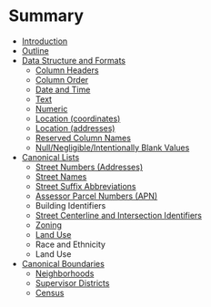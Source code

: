 # Summary

* [Introduction](README.md)
* [Outline](chapter1.md)
* [Data Structure and Formats](formats.md)
  * [Column Headers](column-headers.md)
  * [Column Order](column-order.md)
  * [Date and Time](date-and-time.md)
  * [Text](text.md)
  * [Numeric](numeric.md)
  * [Location \(coordinates\)](location-coordinates.md)
  * [Location \(addresses\)](addresses.md)
  * [Reserved Column Names](reserved-column-names.md)
  * [Null/Negligible/Intentionally Blank Values](nullnegligible-values.md)
* [Canonical Lists](canonical-lists.md)
  * [Street Numbers \(Addresses\)](canonical-lists/address-numbers.md)
  * [Street Names](canonical-lists/street-names.md)
  * [Street Suffix Abbreviations](canonical-lists/postal-service-street-suffix-abbreviations.md)
  * [Assessor Parcel Numbers \(APN\)](canonical-lists/assessor-parcel-numbers-apn.md)
  * Building Identifiers
  * [Street Centerline and Intersection Identifiers](canonical-lists/street-centerline-and-intersection-identifiers.md)
  * [Zoning](canonical-lists/zoning.md)
  * [Land Use](canonical-lists/land-use.md)
  * Race and Ethnicity
  * Land Use
* [Canonical Boundaries](boundaries/intro.md)
  * [Neighborhoods](boundaries/neighborhoods.md)
  * [Supervisor Districts](boundaries/supervisor_districts.md)
  * [Census](boundaries/census.md)

